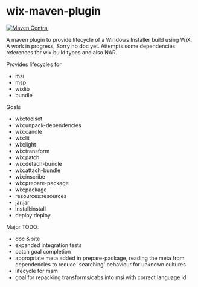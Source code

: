 wix-maven-plugin
================

[![Maven Central](https://maven-badges.herokuapp.com/maven-central/com.github.wix-maven/wix-maven-plugin/badge.svg)](https://maven-badges.herokuapp.com/maven-central/com.github.wix-maven/wix-maven-plugin)

A maven plugin to provide lifecycle of a Windows Installer build using WiX.
A work in progress, Sorry no doc yet.
Attempts some dependencies references for wix build types and also NAR.

Provides lifecycles for 
 * msi
 * msp
 * wixlib
 * bundle

Goals
 * wix:toolset
 * wix:unpack-dependencies
 * wix:candle
 * wix:lit
 * wix:light
 * wix:transform
 * wix:patch
 * wix:detach-bundle
 * wix:attach-bundle
 * wix:inscribe
 * wix:prepare-package
 * wix:package
 * resources:resources
 * jar:jar
 * install:install
 * deploy:deploy

Major TODO:
 * doc & site
 * expanded integration tests
 * patch goal completion
 * appropriate meta added in prepare-package, reading the meta from dependencies to reduce 'searching' behaviour for unknown cultures
 * lifecycle for msm 
 * goal for repacking transforms/cabs into msi with correct language id

